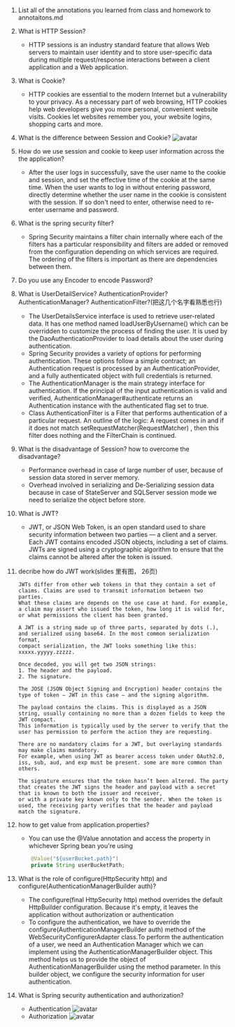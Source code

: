 1.  List all of the annotations you learned from class and homework to
    annotaitons.md

2.  What is HTTP Session?
    * HTTP sessions is an industry standard feature that allows Web servers to maintain user identity and to store user-specific data during multiple request/response interactions between a client application and a Web application.
3.  What is Cookie?
    * HTTP cookies are essential to the modern Internet but a vulnerability to your privacy. As a necessary part of web browsing, HTTP cookies help web developers give you more personal, convenient website visits. Cookies let websites remember you, your website logins, shopping carts and more.
4.  What is the difference between Session and Cookie?
    ![avatar](/1.png)
5.  How do we use session and cookie to keep user information across the the
    application?
    * After the user logs in successfully, save the user name to the cookie and session, and set the effective time of the cookie at the same time. When the user wants to log in without entering password, directly determine whether the user name in the cookie is consistent with the session. If so don't need to enter, otherwise need to re-enter username and password.
6.  What is the spring security filter?
    * Spring Security maintains a filter chain internally where each of the filters has a particular responsibility and filters are added or removed from the configuration depending on which services are required. The ordering of the filters is important as there are dependencies between them.
7. Do you use any Encoder to encode Password?
8.  What is UserDetailService? AuthenticationProvider?AuthenticationManager?
    AuthenticationFilter?(把这几个名字看熟悉也行)
    * The UserDetailsService interface is used to retrieve user-related data. It has one method named loadUserByUsername() which can be overridden to customize the process of finding the user. It is used by the DaoAuthenticationProvider to load details about the user during authentication.
    * Spring Security provides a variety of options for performing authentication. These options follow a simple contract; an Authentication request is processed by an AuthenticationProvider, and a fully authenticated object with full credentials is returned.
    * The AuthenticationManager is the main strategy interface for authentication. If the principal of the input authentication is valid and verified, AuthenticationManager#authenticate returns an Authentication instance with the authenticated flag set to true.
    * Class AuthenticationFilter is a Filter that performs authentication of a particular request. An outline of the logic: A request comes in and if it does not match setRequestMatcher(RequestMatcher) , then this filter does nothing and the FilterChain is continued.
9.  What is the disadvantage of Session? how to overcome the disadvantage?
    * Performance overhead in case of large number of user, because of session data stored in server memory. 
    * Overhead involved in serializing and De-Serializing session data because in case of StateServer and SQLServer session mode we need to serialize the object before store.
10. What is JWT?
    * JWT, or JSON Web Token, is an open standard used to share security information between two parties — a client and a server. Each JWT contains encoded JSON objects, including a set of claims. JWTs are signed using a cryptographic algorithm to ensure that the claims cannot be altered after the token is issued.
11. decribe how do JWT work(slides 里有图， 26页)
    ```
    JWTs differ from other web tokens in that they contain a set of claims. Claims are used to transmit information between two parties. 
    What these claims are depends on the use case at hand. For example, a claim may assert who issued the token, how long it is valid for, 
    or what permissions the client has been granted.

    A JWT is a string made up of three parts, separated by dots (.), and serialized using base64. In the most common serialization format, 
    compact serialization, the JWT looks something like this: xxxxx.yyyyy.zzzzz.
    
    Once decoded, you will get two JSON strings:
    1. The header and the payload.
    2. The signature.
    
    The JOSE (JSON Object Signing and Encryption) header contains the type of token — JWT in this case — and the signing algorithm.
    
    The payload contains the claims. This is displayed as a JSON string, usually containing no more than a dozen fields to keep the JWT compact. 
    This information is typically used by the server to verify that the user has permission to perform the action they are requesting.
    
    There are no mandatory claims for a JWT, but overlaying standards may make claims mandatory. 
    For example, when using JWT as bearer access token under OAuth2.0, iss, sub, aud, and exp must be present. some are more common than others.
    
    The signature ensures that the token hasn’t been altered. The party that creates the JWT signs the header and payload with a secret that is known to both the issuer and receiver, 
    or with a private key known only to the sender. When the token is used, the receiving party verifies that the header and payload match the signature.
    ```
12. how to get value from application.properties?
    * You can use the @Value annotation and access the property in whichever Spring bean you're using
    ```java
        @Value("${userBucket.path}")
        private String userBucketPath;
    ```
13. What is the role of configure(HttpSecurity http) and
    configure(AuthenticationManagerBuilder auth)?
    * The configure(final HttpSecurity http) method overrides the default HttpBuilder configuration. Because it's empty, it leaves the application without authorization or authentication
    * To configure the authentication, we have to override the configure(AuthenticationManagerBuilder auth) method of the WebSecurityConfigurerAdapter class.To perform the authentication of a user, we need an Authentication Manager which we can implement using the AuthenticationManagerBuilder object. This method helps us to provide the object of AuthenticationManagerBuilder using the method parameter. In this builder object, we configure the security information for user authentication.
14. What is Spring security authentication and authorization?
    * Authentication 
      ![avatar](/2.png)
    * Authorization
      ![avatar](/3.png)